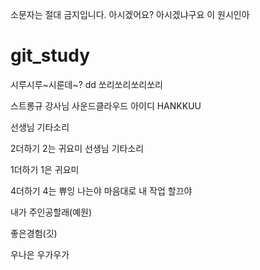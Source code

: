 소문자는 절대 금지입니다. 아시겠어요?
아시겠냐구요 이 원시인아

# git_study

시루시루~시룬데~?
dd
쏘리쏘리쏘리쏘리

스트롱규 강사님
사운드클라우드 아이디
HANKKUU

선생님 기타소리

2더하기 2는 귀요미
선생님 기타소리

1더하기 1은 귀요미

4더하기 4는 쀼잉
나는야 마음대로 내 작업 할끄야

내가 주인공할래(예원)


좋은경험(깃)

우나은 우가우가